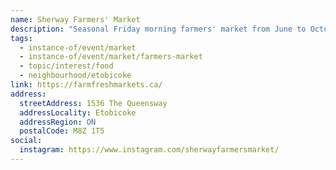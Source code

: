 ```yaml
---
name: Sherway Farmers' Market
description: "Seasonal Friday morning farmers' market from June to October near Sherway Gardens."
tags:
  - instance-of/event/market
  - instance-of/event/market/farmers-market
  - topic/interest/food
  - neighbourhood/etobicoke
link: https://farmfreshmarkets.ca/
address:
  streetAddress: 1536 The Queensway
  addressLocality: Etobicoke
  addressRegion: ON
  postalCode: M8Z 1T5
social:
  instagram: https://www.instagram.com/sherwayfarmersmarket/
---
```


